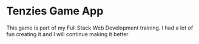 # Tenzies Game App

This game is part of my Full Stack Web Development training. 
I had a lot of fun creating it and I will continue making it better